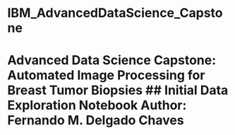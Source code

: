 # IBM_AdvancedDataScience_Capstone
# **Advanced Data Science Capstone: Automated Image Processing for Breast Tumor Biopsies**  ## **Initial Data Exploration Notebook**  Author: Fernando M. Delgado Chaves
